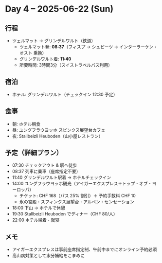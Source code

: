 # Day 4 – 2025-06-22 (Sun)

## 行程
- ツェルマット → グリンデルワルト（鉄道）
  - ツェルマット発: **08:37**（フィスプ → シュピーツ → インターラーケン・オスト 乗換）
  - グリンデルワルト着: **11:40**
  - 所要時間: 3時間3分（スイストラベルパス利用）

## 宿泊
- ホテル: グリンデルワルト（チェックイン 12:30 予定）

## 食事
- 朝: ホテル朝食
- 昼: ユングフラウヨッホ スピンクス展望台カフェ
- 夜: Stallbeizli Heuboden（山小屋レストラン）

## 予定（詳細プラン）
- 07:30 チェックアウト & 駅へ徒歩
- 08:37 列車に乗車（座席指定不要）
- 11:40 グリンデルワルト駅着 → ホテルチェックイン
- 14:00 ユングフラウヨッホ観光（アイガーエクスプレス＋トップ・オブ・ヨーロッパ）
  - チケット: CHF 168（パス 25% 割引）＋ 予約手数料 CHF 10
  - 氷の宮殿・スフィンクス展望台・アルペン・センセーション
- 18:00 下山 → ホテルで休憩
- 19:30 Stallbeizli Heuboden でディナー（CHF 80/人）
- 22:00 ホテル帰着・就寝

## メモ
- アイガーエクスプレスは事前座席指定制、午前中までにオンライン予約必須
- 高山病対策として水分補給をこまめに 